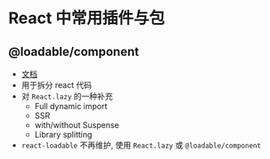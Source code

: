 # React 中常用插件与包

## @loadable/component

+ [文档](https://loadable-components.com/docs/getting-started/)
+ 用于拆分 react 代码
+ 对 `React.lazy` 的一种补充
  + Full dynamic import
  + SSR
  + with/without Suspense
  + Library splitting
+ `react-loadable` 不再维护, 使用 `React.lazy` 或 `@loadable/component`

